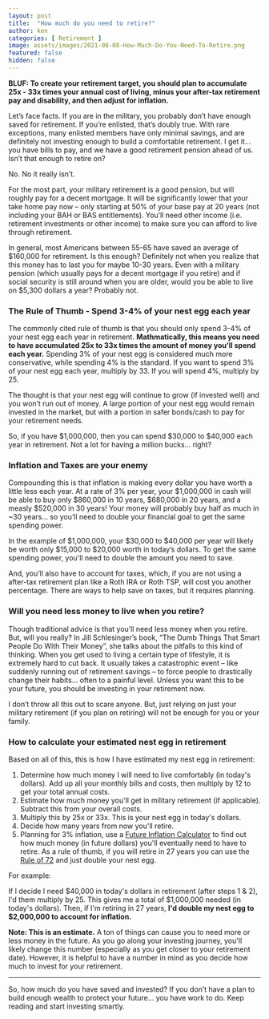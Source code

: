 ```yaml
---
layout: post
title:  "How much do you need to retire?"
author: ken
categories: [ Retirement ]
image: assets/images/2021-08-08-How-Much-Do-You-Need-To-Retire.png
featured: false
hidden: false
---
```


**BLUF: To create your retirement target, you should plan to accumulate 25x - 33x times your annual cost of living, minus your after-tax retirement pay and disability, and then adjust for inflation.**

Let’s face facts.  If you are in the military, you probably don’t have enough saved for retirement.  If you’re enlisted, that’s doubly true.  With rare exceptions, many enlisted members have only minimal savings, and are definitely not investing enough to build a comfortable retirement.  I get it… you have bills to pay, and we have a good retirement pension ahead of us.  Isn’t that enough to retire on?

No.  No it really isn’t.

For the most part, your military retirement is a good pension, but will roughly pay for a decent mortgage.  It will be significantly lower that your take home pay now – only starting at 50% of your base pay at 20 years (not including your BAH or BAS entitlements).  You’ll need other income (i.e. retirement investments or other income) to make sure you can afford to live through retirement.

In general, most Americans between 55-65 have saved an average of $160,000 for retirement.  Is this enough?  Definitely not when you realize that this money has to last you for maybe 10-30 years.  Even with a military pension (which usually pays for a decent mortgage if you retire) and if social security is still around when you are older, would you be able to live on $5,300 dollars a year?  Probably not.

### The Rule of Thumb - Spend 3-4% of your nest egg each year

The commonly cited rule of thumb is that you should only spend 3-4% of your nest egg each year in retirement.  **Mathmatically, this means you need to have accumulated 25x to 33x times the amount of money you'll spend each year.**  Spending 3% of your nest egg is considered much more conservative, while spending 4% is the standard.  If you want to spend 3% of your nest egg each year, multiply by 33.  If you will spend 4%, multiply by 25.

The thought is that your nest egg will continue to grow (if invested well) and you won’t run out of money.  A large portion of your nest egg would remain invested in the market, but with a portion in safer bonds/cash to pay for your retirement needs.  

So, if you have $1,000,000, then you can spend $30,000 to $40,000 each year in retirement.  Not a lot for having a million bucks… right?

### Inflation and Taxes are your enemy

Compounding this is that inflation is making every dollar you have worth a little less each year.  At a rate of 3% per year, your $1,000,000 in cash will be able to buy only $860,000 in 10 years, $680,000 in 20 years, and a measly $520,000 in 30 years!  Your money will probably buy half as much in ~30 years… so you’ll need to double your financial goal to get the same spending power.  

In the example of $1,000,000, your $30,000 to $40,000 per year will likely be worth only $15,000 to $20,000 worth in today’s dollars.  To get the same spending power, you'll need to double the amount you need to save.

And, you’ll also have to account for taxes, which, if you are not using a after-tax retirement plan like a Roth IRA or Roth TSP, will cost you another percentage.  There are ways to help save on taxes, but it requires planning.

### Will you need less money to live when you retire?

Though traditional advice is that you’ll need less money when you retire.  But, will you really?  In Jill Schlesinger’s book, “The Dumb Things That Smart People Do With Their Money”, she talks about the pitfalls to this kind of thinking.  When you get used to living a certain type of lifestyle, it is extremely hard to cut back.  It usually takes a catastrophic event – like suddenly running out of retirement savings – to force people to drastically change their habits… often to a painful level.  Unless you want this to be your future, you should be investing in your retirement now.

I don’t throw all this out to scare anyone.  But, just relying on just your military retirement (if you plan on retiring) will not be enough for you or your family.

### How to calculate your estimated nest egg in retirement

Based on all of this, this is how I have estimated my nest egg in retirement:

1. Determine how much money I will need to live comfortably (in today's dollars).  Add up all your monthly bills and costs, then multiply by 12 to get your total annual costs.
2. Estimate how much money you'll get in military retirement (if applicable).  Subtract this from your overall costs.
3. Multiply this by 25x or 33x.  This is your nest egg in today's dollars.
4. Decide how many years from now you'll retire.  
5. Planning for 3% inflation, use a [Future Inflation Calculator](https://www.vertex42.com/Calculators/inflation-calculator.html) to find out how much money (in future dollars) you'll eventually need to have to retire.  As a rule of thumb, if you will retire in 27 years you can use the [Rule of 72](https://www.militaryinvestor.org/The-Rule-of-72/) and just double your nest egg.

For example:

If I decide I need $40,000 in today's dollars in retirement (after steps 1 & 2), I'd them multiply by 25.  This gives me a total of $1,000,000 needed (in today's dollars).  Then, if I'm retiring in 27 years, **I'd double my nest egg to $2,000,000 to account for inflation.**

**Note: This is an estimate.** A ton of things can cause you to need more or less money in the future.  As you go along your investing journey, you'll likely change this number (especially as you get closer to your retirement date).  However, it is helpful to have a number in mind as you decide how much to invest for your retirement.

--------------

So, how much do you have saved and invested?  If you don’t have a plan to build enough wealth to protect your future… you have work to do.  Keep reading and start investing smartly.
